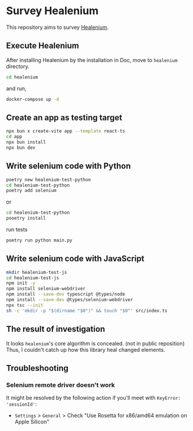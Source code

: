 # Survey Healenium

This repository aims to survey [Healenium](https://github.com/healenium/healenium).

## Execute Healenium

After installing Healenium by the installation in Doc,
move to `healenium` directory.

```sh
cd healenium
```

and run,

```sh
docker-compose up -d
```

## Create an app as testing target 

```sh
npx bun x create-vite app --template react-ts
cd app
npx bun install
npx bun dev
```

## Write selenium code with Python

```sh
poetry new healenium-test-python
cd healenium-test-python
poetry add selenium
```

or 

```sh
cd healenium-test-python
pooetry install
```

run tests

```sh
poetry run python main.py
```

## Write selenium code with JavaScript

```sh
mkdir healenium-test-js
cd healenium-test-js
npm init -y
npm install selenium-webdriver
npm install --save-dev typescript @types/node
npm install --save-dev @types/selenium-webdriver
npx tsc --init
sh -c 'mkdir -p "$(dirname "$0")" && touch "$0"' src/index.ts
```

## The result of investigation

It looks `healenium`'s core algorithm is concealed. (not in public reposition)
Thus, I couldn't catch up how this library heal changed elements.

## Troubleshooting

### Selenium remote driver doesn't work

It might be resolved by the following action if you'll meet with `KeyError: 'sessionId'`:

- `Settings` > `General` > Check "Use Rosetta for x86/amd64 emulation on Apple Silicon"

